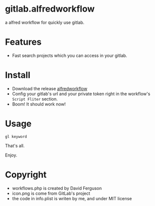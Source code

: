 # gitlab.alfredworkflow
a alfred workflow for quickly use gitlab.

# Features

* Fast search projects which you can access in your gitlab.

# Install

* Download the release [alfredworkflow](https://github.com/lisposter/gitlab.alfredworkflow/releases/download/v1.0.0/GitLab.alfredworkflow)
* Config your gitlab's url and your private token right in the workflow's `Script Fliter` section.
* Boom! It should work now!

# Usage

```
gl keyword
``` 

That's all.

Enjoy.

# Copyright

* workflows.php is created by David Ferguson
* icon.png is come from GitLab's project
* the code in info.plist is writen by me, and under MIT license